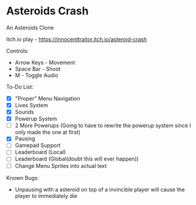 # Asteroids Crash
 An Asteroids Clone


Itch.io play - https://innocenttraitor.itch.io/asteroid-crash

Controls:
* Arrow Keys - Movement
* Space Bar - Shoot
* M - Toggle Audio

To-Do List:
- [x] "Proper" Menu Navigation
- [x] Lives System
- [x] Sounds
- [x] Powerup System
- [ ] 2 More Powerups (Going to have to rewrite the powerup system since I only made the one at first)
- [x] Pausing
- [ ] Gamepad Support
- [ ] Leaderboard (Local)
- [ ] Leaderboard (Global(doubt this will ever happen))
- [ ] Change Menu Sprites into actual text

Known Bugs:
* Unpausing with a asteroid on top of a invincible player will cause the player to immediately die